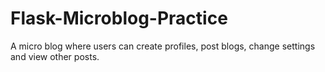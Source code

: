 # Flask-Microblog-Practice
A micro blog where users can create profiles, post blogs, change settings and view other posts.
